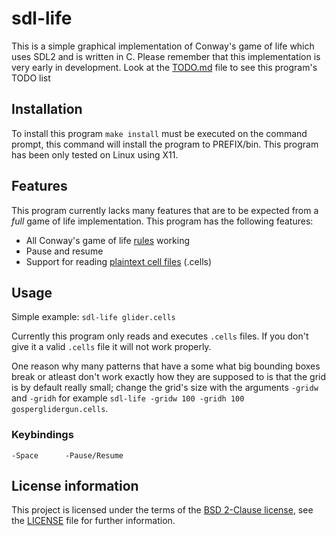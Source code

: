 # sdl-life

This is a simple graphical implementation of Conway's game of life which uses SDL2 and is written in C. Please remember that this implementation is very early in development. Look at the [TODO.md](TODO.md) file to see this program's TODO list

## Installation

To install this program `make install` must be executed on the command prompt, this command will install the program to PREFIX/bin. This program has been only tested on Linux using X11.

## Features
This program currently lacks many features that are to be expected from a *full* game of life implementation.
This program has the following features:
* All Conway's game of life [rules](https://www.conwaylife.com/wiki/Conway%27s_Game_of_Life#Rules) working
* Pause and resume
* Support for reading [plaintext cell files](https://www.conwaylife.com/wiki/Plaintext) (.cells)

## Usage

Simple example: `sdl-life glider.cells`

Currently this program only reads and executes `.cells` files. If you don't give it a valid `.cells` file it will not work properly.

One reason why many patterns that have a some what big bounding boxes break or atleast don't work exactly how they are supposed to is that the grid is by default really small; change the grid's size with the arguments `-gridw` and `-gridh` for example `sdl-life -gridw 100 -gridh 100 gosperglidergun.cells`.

### Keybindings

	-Space		-Pause/Resume

## License information

This project is licensed under the terms of the [BSD 2-Clause license](https://opensource.org/licenses/BSD-2-Clause), see the [LICENSE](LICENSE) file for further information.

